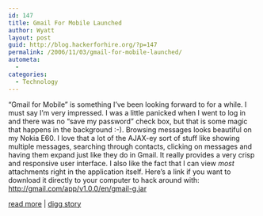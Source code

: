 ```yaml
---
id: 147
title: Gmail For Mobile Launched
author: Wyatt
layout: post
guid: http://blog.hackerforhire.org/?p=147
permalink: /2006/11/03/gmail-for-mobile-launched/
autometa:
  - 
categories:
  - Technology
---
```

&#8220;Gmail for Mobile&#8221; is something I&#8217;ve been looking forward to for a while. I must say I&#8217;m very impressed. I was a little panicked when I went to log in and there was no &#8220;save my password&#8221; check box, but that is some magic that happens in the background :-). Browsing messages looks beautiful on my Nokia E60. I love that a lot of the AJAX-ey sort of stuff like showing multiple messages, searching through contacts, clicking on messages and having them expand just like they do in Gmail. It really provides a very crisp and responsive user interface. I also like the fact that I can view *most* attachments right in the application itself. Here&#8217;s a link if you want to download it directly to your computer to hack around with:  
<http://gmail.com/app/v1.0.0/en/gmail-g.jar>

[read more][1]&nbsp;|&nbsp;[digg story][2]

 [1]: http://www.techcrunch.com/2006/11/02/gmail-for-mobile-launches-today/
 [2]: http://digg.com/tech_news/Gmail_For_Mobile_Launches_Today